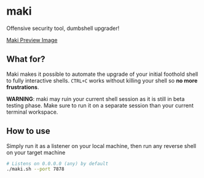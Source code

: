 # maki
Offensive security tool, dumbshell upgrader!

[Maki Preview Image](https://github.com/brylleee/maki/blob/main/preview.png?raw=true)

## What for?
Maki makes it possible to automate the upgrade of your initial foothold shell to fully interactive shells.
`CTRL+C` works without killing your shell so **no more frustrations**.

**WARNING**: maki may ruin your current shell session as it is still in beta testing phase. Make sure to run it on a separate session than your current terminal workspace.

## How to use
Simply run it as a listener on your local machine, then run any reverse shell on your target machine
```bash
# Listens on 0.0.0.0 (any) by default
./maki.sh --port 7878
```
